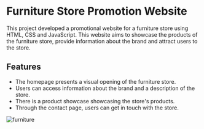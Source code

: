 ﻿# Furniture Store Promotion Website

This project developed a promotional website for a furniture store using HTML, CSS and JavaScript. This website aims to showcase the products of the furniture store, provide information about the brand and attract users to the store.

## Features

- The homepage presents a visual opening of the furniture store.
- Users can access information about the brand and a description of the store.
- There is a product showcase showcasing the store's products.
- Through the contact page, users can get in touch with the store.

![furniture](https://github.com/korayyalcin1903/furniture/assets/92126235/a0bef3f3-79ae-4c5d-bddd-1f23d328d995)
